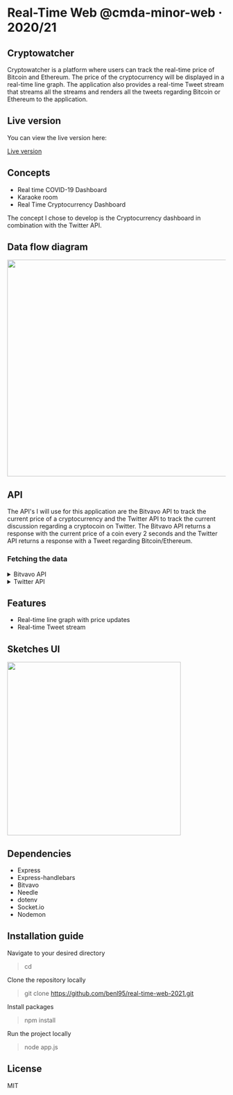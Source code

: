 # Real-Time Web @cmda-minor-web · 2020/21

## Cryptowatcher

Cryptowatcher is a platform where users can track the real-time price of Bitcoin
and Ethereum. The price of the cryptocurrency will be displayed in a real-time
line graph. The application also provides a real-time Tweet stream that streams
all the streams and renders all the tweets regarding Bitcoin or Ethereum to the
application.

## Live version

You can view the live version here:

[Live version](https://rtw-cryptowatcher.herokuapp.com/)

## Concepts

-  Real time COVID-19 Dashboard
-  Karaoke room
-  Real Time Cryptocurrency Dashboard

The concept I chose to develop is the Cryptocurrency dashboard in combination
with the Twitter API.

## Data flow diagram

<img src="https://user-images.githubusercontent.com/43675725/116656806-99c15800-a98d-11eb-8954-00b37342150b.png" width="900" height="500">

## API

The API's I will use for this application are the Bitvavo API to track the
current price of a cryptocurrency and the Twitter API to track the current
discussion regarding a cryptocoin on Twitter. The Bitvavo API returns a response
with the current price of a coin every 2 seconds and the Twitter API returns a
response with a Tweet regarding Bitcoin/Ethereum.

### Fetching the data

<details>
<summary>Bitvavo API</summary>
<br>
Fetching data:

```js
function getEthereumPrice(socket, market) {
	const interval = setInterval(async () => {
		bitvavo.tickerPrice({ market: await market }, (err, res) => {
			if (err === null) {
				console.log(res);

				const data = {
					price: res.price,
					time: new Date().toLocaleTimeString(),
				};

				socket.on('setMarket', market => {
					if (market === 'BTC-EUR') {
						clearInterval(interval);
					}
				});

				socket.emit('data', data);
			} else {
				console.log(err);
			}
		});
	}, 2000);
}
```

<br>
Response:

```json
[
	{
		"market": "BTC-EUR",
		"price": "5003.2"
	}
]
```

</details>

<details>
<summary>Twitter API</summary>
<br>
Fetching the data:

```js
function streamTweets(socket) {
	const stream = needle.get(streamURL, {
		headers: {
			Authorization: `Bearer ${process.env.TWITTER_TOKEN}`,
		},
	});

	stream.on('data', async data => {
		try {
			const json = JSON.parse(data);
			socket.emit('tweet', json);
		} catch (error) {
			console.error(error);
		}
	});
}
```

<br>
Response:

```json
  "data": [
    {
      "author_id": "2244994945",
      "created_at": "2020-02-14T19:00:55.000Z",
      "id": "1228393702244134912",
      "text": "What did the developer write in their Valentine’s card?\n  \nwhile(true) {\n    I = Love(You);  \n}"
    },
  ]
```

</details>

## Features

-  Real-time line graph with price updates
-  Real-time Tweet stream

## Sketches UI

<img src="https://user-images.githubusercontent.com/43675725/116655424-5a920780-a98b-11eb-8492-8509dd29224d.jpeg" width="400" height="400">

## Dependencies

-  Express
-  Express-handlebars
-  Bitvavo
-  Needle
-  dotenv
-  Socket.io
-  Nodemon

## Installation guide

Navigate to your desired directory

> cd <desired-directory>

Clone the repository locally

> git clone https://github.com/benl95/real-time-web-2021.git

Install packages

> npm install

Run the project locally

> node app.js

## License

MIT
